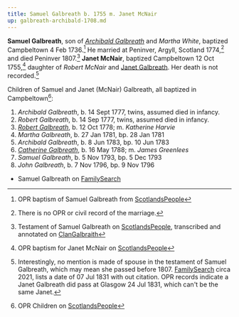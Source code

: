 ```yaml
---
title: Samuel Galbreath b. 1755 m. Janet McNair
up: galbreath-archibald-1708.md
---
```


**Samuel Galbreath**, son of [*Archibald Galbreath*](galbreath-archibald-1708.md) and *Martha White*, baptized Campbeltown 4 Feb 1736.[^birth] He married at Peninver, Argyll, Scotland 1774,[^marriage] and died Peninver 1807.[^death] **Janet McNair**, baptized Campbeltown 12 Oct 1755,[^janet] daughter of *Robert McNair* and [Janet Galbreath](galbreath-janet-1718.md). Her death is not recorded.[^janet-death]

Children of Samuel and Janet (McNair) Galbreath, all baptized in Campbeltown[^children]:

1. *Archibald Galbreath*, b. 14 Sept 1777, twins, assumed died in infancy.
2. *Robert Galbreath*, b. 14 Sep 1777, twins, assumed died in infancy.
3. [*Robert Galbreath*](galbreath-robert-1778.md), b. 12 Oct 1778; m. *Katherine Harvie*
4. *Martha Galbreath*, b. 27 Jan 1781, bp. 28 Jan 1781
5. *Archibald Galbreath*, b. 8 Jun 1783, bp. 10 Jun 1783
6. [*Catherine Galbreath*](galbreath-catherine-1788.md), b. 16 May 1788; m. *James Greenlees*
7. *Samuel Galbreath*, b. 5 Nov 1793, bp. 5 Dec 1793
8. *John Galbreath*, b. 7 Nov 1796, bp. 9 Nov 1796

- Samuel Galbreath on [FamilySearch](https://www.familysearch.org/tree/person/details/M1Y6-H41)

[^birth]: OPR baptism of Samuel Galbreath from [ScotlandsPeople](https://www.scotlandspeople.gov.uk/view-image/nrs_opr_records/2357777?image=212&return_row=1)

[^marriage]: There is no OPR or civil record of the marriage.

[^children]: OPR Children on [ScotlandsPeople](https://www.scotlandspeople.gov.uk/record-results?search_type=people&event=%28B%20OR%20C%20OR%20S%29&record_type%5B0%5D=opr_births&church_type=Old%20Parish%20Registers&dl_cat=church&dl_rec=church-births-baptisms&surname=galbreath&surname_so=exact&forename_so=starts&from_year=1775&to_year=1800&parent_names=galbreath&parent_names_so=exact&parent_name_two=mcnair&parent_name_two_so=exact&county=ARGYLL&record=Church%20of%20Scotland%20%28old%20parish%20registers%29%20Roman%20Catholic%20Church%20Other%20churches&rd_real_name%5B0%5D=CAMPBELTOWN%20%28LANDWARD%29%20OR%20CAMPBELTOWN%20%28BURGH%29%20OR%20CAMPBELTOWN&rd_display_name%5B0%5D=CAMPBELTOWN%20%28LANDWARD%29%7CCAMPBELTOWN%20%28BURGH%29%7CCAMPBELTOWN_CAMPBELTOWN&rd_label%5B0%5D=CAMPBELTOWN&rd_name%5B0%5D=CAMPBELTOWN%20%2ALANDWARD%2A%20OR%20CAMPBELTOWN%20%2ABURGH%2A%20OR%20CAMPBELTOWN&sort=asc&order=Date&field=year)

[^death]: Testament of Samuel Galbreath on [ScotlandsPeople](https://www.scotlandspeople.gov.uk/record-results?search_type=people&dl_cat=legal&dl_rec=legal-wills-testaments&surname=galbreath%20&surname_so=exact&forename=samuel%20&forename_so=starts&from_year=1807&to_year=1808&record_type=wills_testaments), transcribed and annotated on [ClanGalbraith](http://clangalbraith.org/MembersOnly/Wills/Scottish/SamuelGalbeath1808.htm)

[^janet]: OPR baptism for Janet McNair on [ScotlandsPeople](https://www.scotlandspeople.gov.uk/record-results?search_type=people&event=%28B%20OR%20C%20OR%20S%29&record_type%5B0%5D=opr_births&church_type=Old%20Parish%20Registers&dl_cat=church&dl_rec=church-births-baptisms&surname=mcnair&surname_so=exact&forename=janet&forename_so=starts&sex=F&from_year=1755&to_year=1755&parent_names_so=exact&parent_name_two_so=exact&county=ARGYLL&record=Church%20of%20Scotland%20%28old%20parish%20registers%29%20Roman%20Catholic%20Church%20Other%20churches&rd_real_name%5B0%5D=CAMPBELTOWN%20%28LANDWARD%29%20OR%20CAMPBELTOWN%20%28BURGH%29%20OR%20CAMPBELTOWN&rd_display_name%5B0%5D=CAMPBELTOWN%20%28LANDWARD%29%7CCAMPBELTOWN%20%28BURGH%29%7CCAMPBELTOWN_CAMPBELTOWN&rd_label%5B0%5D=CAMPBELTOWN&rd_name%5B0%5D=CAMPBELTOWN%20%2ALANDWARD%2A%20OR%20CAMPBELTOWN%20%2ABURGH%2A%20OR%20CAMPBELTOWN)

[^janet-death]: Interestingly, no mention is made of spouse in the testament of Samuel Galbreath, which may mean she passed before 1807.  [FamilySearch](https://www.familysearch.org/tree/person/details/LVX6-RKP) circa 2021, lists a date of 07 Jul 1831 with out citation.  OPR records indicate a Janet Galbreath did pass at Glasgow 24 Jul 1831, which can't be the same Janet.
